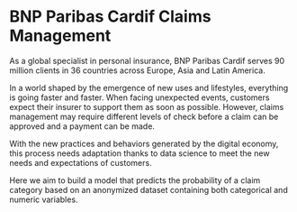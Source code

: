 # BNP Paribas Cardif Claims Management

As a global specialist in personal insurance, BNP Paribas Cardif serves 90 million clients in 36 countries across Europe, Asia and Latin America.


In a world shaped by the emergence of new uses and lifestyles, everything is going faster and faster. When facing unexpected events, customers expect their insurer to support them as soon as possible. However, claims management may require different levels of check before a claim can be approved and a payment can be made. 

With the new practices and behaviors generated by the digital economy, this process needs adaptation thanks to data science to meet the new needs and expectations of customers.

Here we aim to build a model that predicts the probability of a claim category based on an anonymized dataset containing both categorical and numeric variables.
